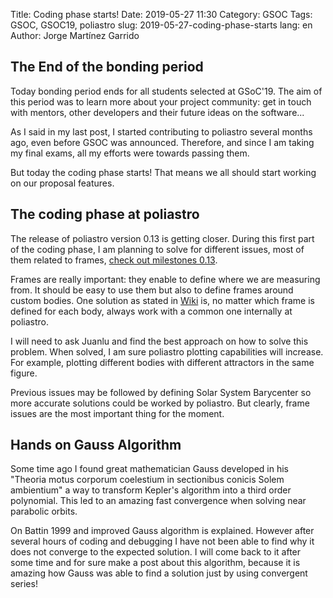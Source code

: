 Title: Coding phase starts!
Date: 2019-05-27 11:30
Category: GSOC
Tags: GSOC, GSOC19, poliastro
slug: 2019-05-27-coding-phase-starts
lang: en
Author: Jorge Martínez Garrido


## The End of the bonding period

Today bonding period ends for all students selected at GSoC'19. The aim of this
period was to learn more about your project community: get in touch with
mentors, other developers and their future ideas on the software...

As I said in my last post, I started contributing to poliastro several months
ago, even before GSOC was announced. Therefore, and since I am taking my final
exams, all my efforts were towards passing them.

But today the coding phase starts! That means we all should start working on
our proposal features.

## The coding phase at poliastro

The release of poliastro version 0.13 is getting closer. During this first part
of the coding phase, I am planning to solve for different issues, most of them
related to frames, [check out milestones 0.13](https://github.com/poliastro/poliastro/milestone/14).

Frames are really important: they enable to define where we are measuring from.
It should be easy to use them but also to define frames around custom bodies.
One solution as stated in
[Wiki](https://github.com/poliastro/poliastro/wiki/Orbits-and-reference-frames#proposed-steps)
is, no matter which frame is defined for each body, always work with a common one
internally at poliastro.

I will need to ask Juanlu and find the best approach on how to solve this
problem. When solved, I am sure poliastro plotting capabilities will increase. 
For example, plotting different bodies with different attractors in the same
figure.

Previous issues may be followed by defining Solar System Barycenter so more
accurate solutions could be worked by poliastro. But clearly, frame issues are
the most important thing for the moment.

## Hands on Gauss Algorithm

Some time ago I found great mathematician Gauss developed in his "Theoria motus
corporum coelestium in sectionibus conicis Solem ambientium" a way to transform
Kepler's algorithm into a third order polynomial. This led to an amazing fast
convergence when solving near parabolic orbits.

On Battin 1999 and improved Gauss algorithm is explained. However after several
hours of coding and debugging I have not been able to find why it does not
converge to the expected solution. I will come back to it after some time and
for sure make a post about this algorithm, because it is amazing how Gauss
was able to find a solution just by using convergent series!
